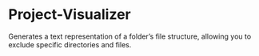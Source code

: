 # Project-Visualizer
Generates a text representation of a folder’s file structure, allowing you to exclude specific directories and files. 
